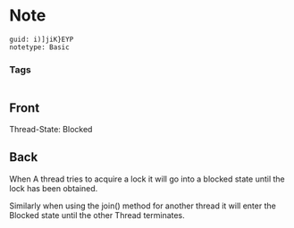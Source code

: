 # Note
```
guid: i)]jiK}EYP
notetype: Basic
```

### Tags
```
```

## Front
Thread-State: Blocked

## Back
When A thread tries to acquire a lock it will go into a blocked state until the lock has been obtained. 

Similarly when using the join() method for another thread it will enter the Blocked state until the other Thread terminates.
